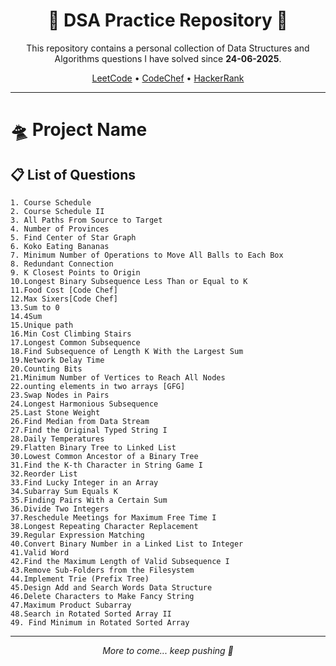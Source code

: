 <h1 align="center">🚀 DSA Practice Repository 🚀</h1>

<p align="center">  
This repository contains a personal collection of Data Structures and Algorithms questions I have solved since <strong>24-06-2025</strong>.
</p>

<p align="center">
<a href="https://leetcode.com/u/yashasharma21005/">LeetCode</a> • 
<a href="https://www.codechef.com/users/yashasharma210">CodeChef</a> • 
<a href="https://www.hackerrank.com/profile/yashasharma21005">HackerRank</a>
</p>

---

# 🛸 Project Name

## 📋 List of Questions

<!-- QUESTIONS_START -->

```
1. Course Schedule
2. Course Schedule II
3. All Paths From Source to Target
4. Number of Provinces
5. Find Center of Star Graph
6. Koko Eating Bananas
7. Minimum Number of Operations to Move All Balls to Each Box
8. Redundant Connection
9. K Closest Points to Origin
10.Longest Binary Subsequence Less Than or Equal to K
11.Food Cost [Code Chef]
12.Max Sixers[Code Chef]
13.Sum to 0
14.4Sum
15.Unique path
16.Min Cost Climbing Stairs
17.Longest Common Subsequence
18.Find Subsequence of Length K With the Largest Sum
19.Network Delay Time
20.Counting Bits
21.Minimum Number of Vertices to Reach All Nodes
22.ounting elements in two arrays [GFG]
23.Swap Nodes in Pairs
24.Longest Harmonious Subsequence
25.Last Stone Weight
26.Find Median from Data Stream
27.Find the Original Typed String I
28.Daily Temperatures
29.Flatten Binary Tree to Linked List
30.Lowest Common Ancestor of a Binary Tree
31.Find the K-th Character in String Game I
32.Reorder List
33.Find Lucky Integer in an Array
34.Subarray Sum Equals K
35.Finding Pairs With a Certain Sum
36.Divide Two Integers
37.Reschedule Meetings for Maximum Free Time I
38.Longest Repeating Character Replacement
39.Regular Expression Matching
40.Convert Binary Number in a Linked List to Integer
41.Valid Word
42.Find the Maximum Length of Valid Subsequence I
43.Remove Sub-Folders from the Filesystem
44.Implement Trie (Prefix Tree)
45.Design Add and Search Words Data Structure
46.Delete Characters to Make Fancy String
47.Maximum Product Subarray
48.Search in Rotated Sorted Array II
49. Find Minimum in Rotated Sorted Array
```

<!-- QUESTIONS_END -->
---

<p align="center"><i>More to come... keep pushing 🚀</i></p>